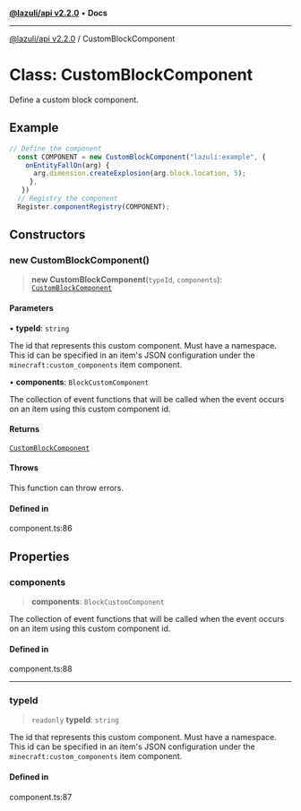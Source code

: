 [**@lazuli/api v2.2.0**](../README.md) • **Docs**

***

[@lazuli/api v2.2.0](../globals.md) / CustomBlockComponent

# Class: CustomBlockComponent

Define a custom block component.

## Example

```ts
// Define the component
  const COMPONENT = new CustomBlockComponent("lazuli:example", {
    onEntityFallOn(arg) {
      arg.dimension.createExplosion(arg.block.location, 5);
     },
   })
  // Registry the component
  Register.componentRegistry(COMPONENT);
```

## Constructors

### new CustomBlockComponent()

> **new CustomBlockComponent**(`typeId`, `components`): [`CustomBlockComponent`](CustomBlockComponent.md)

#### Parameters

• **typeId**: `string`

The id that represents this custom component. Must have a
namespace. This id can be specified in an item's JSON
configuration under the `minecraft:custom_components` item
component.

• **components**: `BlockCustomComponent`

The collection of event functions that will be called when
the event occurs on an item using this custom component id.

#### Returns

[`CustomBlockComponent`](CustomBlockComponent.md)

#### Throws

This function can throw errors.

#### Defined in

component.ts:86

## Properties

### components

> **components**: `BlockCustomComponent`

The collection of event functions that will be called when
the event occurs on an item using this custom component id.

#### Defined in

component.ts:88

***

### typeId

> `readonly` **typeId**: `string`

The id that represents this custom component. Must have a
namespace. This id can be specified in an item's JSON
configuration under the `minecraft:custom_components` item
component.

#### Defined in

component.ts:87
